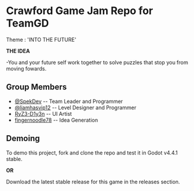 # Crawford Game Jam Repo for TeamGD

Theme : 'INTO THE FUTURE'

**THE IDEA**

-You and your future self work together to solve puzzles that stop you from moving fowards.

## Group Members

- [@SpekDev](https://www.github.com/SpekDev)  -- Team Leader and Programmer
- [@liamhasvip12](https://www.github.com/liamhasvip12) -- Level Designer and Programmer
- [RyZ3-D1y3n](https://github.com/RyZ3-D1y3n) -- UI Artist
- [fingernoodle78](https://github.com/fingernoodle78) -- Idea Generation


## Demoing

To demo this project, fork and clone the repo and test it in Godot v4.4.1 stable.

**OR**

Download the latest stable release for this game in the releases section.
